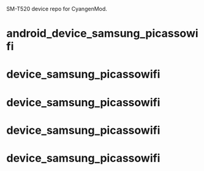 SM-T520 device repo for CyangenMod.
# android_device_samsung_picassowifi
# device_samsung_picassowifi
# device_samsung_picassowifi
# device_samsung_picassowifi
# device_samsung_picassowifi
